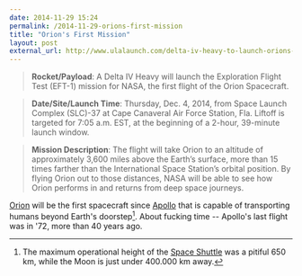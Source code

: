 ```yaml
---
date: 2014-11-29 15:24
permalink: /2014-11-29-orions-first-mission
title: "Orion's First Mission"
layout: post
external_url: http://www.ulalaunch.com/delta-iv-heavy-to-launch-orions-first-flight.aspx
---
```


>**Rocket/Payload**: A Delta IV Heavy will launch the Exploration Flight Test (EFT-1) mission for NASA, the first flight of the Orion Spacecraft.

>**Date/Site/Launch Time**: Thursday, Dec. 4, 2014, from Space Launch Complex (SLC)-37 at Cape Canaveral Air Force Station, Fla. Liftoff is targeted for 7:05 a.m. EST, at the beginning of a 2-hour, 39-minute launch window.

>**Mission Description**: The flight will take Orion to an altitude of approximately 3,600 miles above the Earth’s surface, more than 15 times farther than the International Space Station’s orbital position. By flying Orion out to those distances, NASA will be able to see how Orion performs in and returns from deep space journeys.

[Orion][] will be the first spacecraft since [Apollo][] that is capable of transporting humans beyond Earth's doorstep[^doorstep]. About fucking time -- Apollo's last flight was in '72, more than 40 years ago.

[Orion]: http://en.m.wikipedia.org/wiki/Orion_spacecraft
[Apollo]: http://en.m.wikipedia.org/wiki/Apollo_spacecraft

[^doorstep]: The maximum operational height of the [Space Shuttle](http://en.m.wikipedia.org/wiki/Space_Shuttle) was a pitiful 650 km, while the Moon is just under 400.000 km away. 
